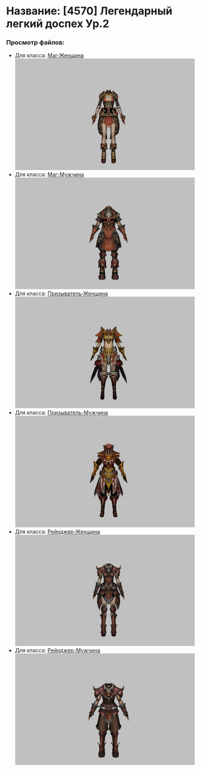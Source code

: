 # Название: [4570] Легендарный легкий доспех Ур.2

### Просмотр файлов:
- Для класса: [Маг-Женщина](Маг-Женщина)
![p050020.png](Маг-Женщина/p050020.png)
- Для класса: [Маг-Мужчина](Маг-Мужчина)
![p040020.png](Маг-Мужчина/p040020.png)
- Для класса: [Призыватель-Женщина](Призыватель-Женщина)
![p090020.png](Призыватель-Женщина/p090020.png)
- Для класса: [Призыватель-Мужчина](Призыватель-Мужчина)
![p080020.png](Призыватель-Мужчина/p080020.png)
- Для класса: [Рейнджер-Женщина](Рейнджер-Женщина)
![p030020.png](Рейнджер-Женщина/p030020.png)
- Для класса: [Рейнджер-Мужчина](Рейнджер-Мужчина)
![p020020.png](Рейнджер-Мужчина/p020020.png)
